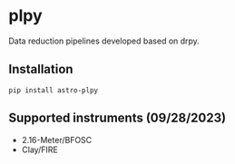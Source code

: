 # plpy
Data reduction pipelines developed based on drpy.

## Installation
```
pip install astro-plpy
```

## Supported instruments (09/28/2023)
- 2.16-Meter/BFOSC
- Clay/FIRE